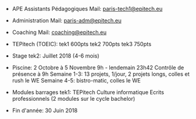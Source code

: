 - APE Assistants Pédagogiques
Mail:  paris-tech1@epitech.eu
- Administration
Mail: paris-adm@epitech.eu
- Coaching
Mail: coaching@epitech.eu

- TEPitech (TOEIC):
tek1 600pts
tek2 700pts
tek3 750pts

- Stage tek2: Juillet 2018 (4-6 mois)

- Piscine:
2 Octobre à 5 Novembre
9h - lendemain 23h42
Contrôle de présence à 9h
Semaine 1-3: 13 projets, 1/jour, 2 projets longs, colles et rush le WE
Semaine 4-5: bistro-matic, colles le WE

- Modules barrages tek1:
TEPitech
Culture informatique
Ecrits professionnels (2 modules sur le cycle bachelor)

- Fin d'année: 30 Juin 2018

